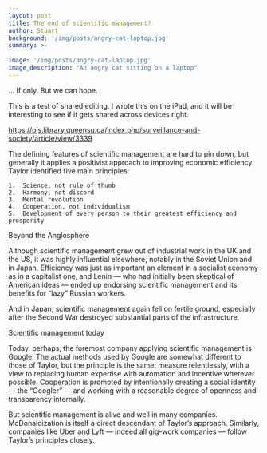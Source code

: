 ```yaml
---
layout: post
title: The end of scientific management?
author: Stuart
background: '/img/posts/angry-cat-laptop.jpg'
summary: >-
  
image: '/img/posts/angry-cat-laptop.jpg'
image_description: "An angry cat sitting on a laptop"
---
```


… If only. But we can hope.

This is a test of shared editing. I wrote this on the iPad, and it will be
interesting to see if it gets shared across devices right.

https://ojs.library.queensu.ca/index.php/surveillance-and-society/article/view/3339

The defining features of scientific management are hard to pin down, but generally 
it applies a positivist approach to improving economic efficiency. Taylor 
identified five main principles:

	1.	Science, not rule of thumb
	2.	Harmony, not discord
	3.	Mental revolution
	4.	Cooperation, not individualism
	5.	Development of every person to their greatest efficiency and prosperity

Beyond the Anglosphere

Although scientific management grew out of industrial work in the UK and the US, 
it was highly influential elsewhere, notably in the Soviet Union and in Japan. 
Efficiency was just as important an element in a socialist economy as in a 
capitalist one, and Lenin — who had initially been skeptical of American ideas — 
ended up endorsing scientific management and its benefits for “lazy” Russian 
workers.

And in Japan, scientific management again fell on fertile ground, especially after the Second War destroyed substantial parts of the infrastructure.

Scientific management today

Today, perhaps, the foremost company applying scientific management is Google. The 
actual methods used by Google are somewhat different to those of Taylor, but the 
principle is the same: measure relentlessly, with a view to replacing human 
expertise with automation and incentive wherever possible. Cooperation is promoted 
by intentionally creating a social identity — the “Googler” — and working with a 
reasonable degree of openness and transparency internally. 

But scientific management is alive and well in many companies. McDonaldization is 
itself a direct descendant of Taylor’s approach. Similarly, companies like Uber and 
Lyft — indeed all gig-work companies — follow Taylor’s principles closely.

